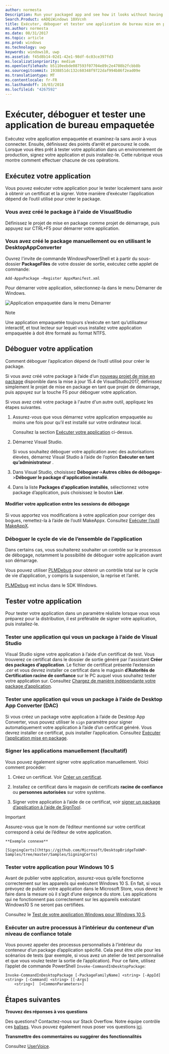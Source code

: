 ```yaml
---
author: normesta
Description: Run your packaged app and see how it looks without having to sign it. Then, set breakpoints and step through code. When you're ready to test your app in a production environment, sign your app and then install it.
Search.Product: eADQiWindows 10XVcnh
title: Exécuter, déboguer et tester une application de bureau mise en package (Pont du bureau)
ms.author: normesta
ms.date: 08/31/2017
ms.topic: article
ms.prod: windows
ms.technology: uwp
keywords: windows10, uwp
ms.assetid: f45d8b14-02d1-42e1-98df-6c03ce397fd3
ms.localizationpriority: medium
ms.openlocfilehash: b5110eebde087593f07704e89c2e4708b2fcbb8b
ms.sourcegitcommit: 1938851dc132c60348f9722daf994b86f2ead09e
ms.translationtype: MT
ms.contentlocale: fr-FR
ms.lasthandoff: 10/03/2018
ms.locfileid: "4267592"
---
```

# <a name="run-debug-and-test-a-packaged-desktop-application"></a>Exécuter, déboguer et tester une application de bureau empaquetée

Exécutez votre application empaquetée et examinez-la sans avoir à vous connecter. Ensuite, définissez des points d’arrêt et parcourez le code. Lorsque vous êtes prêt à tester votre application dans un environnement de production, signez votre application et puis installez-le. Cette rubrique vous montre comment effectuer chacune de ces opérations.

<a id="run-app" />

## <a name="run-your-application"></a>Exécutez votre application

Vous pouvez exécuter votre application pour le tester localement sans avoir à obtenir un certificat et la signer. Votre manière d’exécuter l’application dépend de l’outil utilisé pour créer le package.

### <a name="you-created-the-package-by-using-visual-studio"></a>Vous avez créé le package à l'aide de VisualStudio

Définissez le projet de mise en package comme projet de démarrage, puis appuyez sur CTRL+F5 pour démarrer votre application.

### <a name="you-created-the-package-manually-or-by-using-the-desktop-app-converter"></a>Vous avez créé le package manuellement ou en utilisant le DesktopAppConverter

Ouvrez l'invite de commande WindowsPowerShell et à partir du sous-dossier **PackageFiles** de votre dossier de sortie, exécutez cette applet de commande:

```
Add-AppxPackage –Register AppxManifest.xml
```
Pour démarrer votre application, sélectionnez-la dans le menu Démarrer de Windows.

![Application empaquetée dans le menu Démarrer](images/desktop-to-uwp/converted-app-installed.png)

> [!NOTE]
> Une application empaquetée toujours s’exécute en tant qu’utilisateur interactif, et tout lecteur sur lequel vous installez votre application empaquetée à doit être formaté au format NTFS.

## <a name="debug-your-app"></a>Déboguer votre application

Comment déboguer l’application dépend de l’outil utilisé pour créer le package.

Si vous avez créé votre package à l’aide d’un [nouveau projet de mise en package](desktop-to-uwp-packaging-dot-net.md#new-packaging-project) disponible dans la mise à jour 15.4 de VisualStudio2017, définissez simplement le projet de mise en package en tant que projet de démarrage, puis appuyez sur la touche F5 pour déboguer votre application.

Si vous avez créé votre package à l'autre d'un autre outil, appliquez les étapes suivantes.

1. Assurez-vous que vous démarrez votre application empaquetée au moins une fois pour qu’il est installé sur votre ordinateur local.

   Consultez la section [Exécuter votre application](#run-app) ci-dessus.

2. Démarrez Visual Studio.

   Si vous souhaitez déboguer votre application avec des autorisations élevées, démarrez Visual Studio à l’aide de l’option **Exécuter en tant qu’administrateur** .

3. Dans Visual Studio, choisissez **Déboguer**->**Autres cibles de débogage**->**Déboguer le package d'application installé**.

4. Dans la liste **Packages d’application installés**, sélectionnez votre package d’application, puis choisissez le bouton **Lier**.

#### <a name="modify-your-application-in-between-debug-sessions"></a>Modifier votre application entre les sessions de débogage

Si vous apportez vos modifications à votre application pour corriger des bogues, remettez-la à l’aide de l’outil MakeAppx. Consultez [Exécuter l’outil MakeAppX](desktop-to-uwp-manual-conversion.md#make-appx).

### <a name="debug-the-entire-application-lifecycle"></a>Déboguer le cycle de vie de l’ensemble de l’application

Dans certains cas, vous souhaiterez souhaiter un contrôle sur le processus de débogage, notamment la possibilité de déboguer votre application avant son démarrage.

Vous pouvez utiliser [PLMDebug](https://msdn.microsoft.com/library/windows/hardware/jj680085(v=vs.85).aspx) pour obtenir un contrôle total sur le cycle de vie d’application, y compris la suspension, la reprise et l’arrêt.

[PLMDebug](https://msdn.microsoft.com/library/windows/hardware/jj680085(v=vs.85).aspx) est inclus dans le SDK Windows.

## <a name="test-your-app"></a>Tester votre application

Pour tester votre application dans un paramètre réaliste lorsque vous vous préparez pour la distribution, il est préférable de signer votre application, puis installez-le.

### <a name="test-an-application-that-you-packaged-by-using-visual-studio"></a>Tester une application qui vous un package à l’aide de Visual Studio

Visual Studio signe votre application à l’aide d’un certificat de test. Vous trouverez ce certificat dans le dossier de sortie généré par l'assistant **Créer des packages d’application**. Le fichier de certificat présente l’extension *.cer* et vous devrez installer ce certificat dans le magasin **d’Autorités de Certification racine de confiance** sur le PC auquel vous souhaitez tester votre application sur. Consultez [Chargez de manière indépendante votre package d’application](../packaging/packaging-uwp-apps.md#sideload-your-app-package).

### <a name="test-an-application-that-you-packaged-by-using-the-desktop-app-converter-dac"></a>Tester une application qui vous un package à l’aide de Desktop App Converter (DAC)

Si vous créez un package votre application à l’aide de Desktop App Converter, vous pouvez utiliser le ``sign`` paramètre pour signer automatiquement votre application à l’aide d’un certificat généré. Vous devrez installer ce certificat, puis installer l’application. Consultez [Exécuter l’application mise en package](desktop-to-uwp-run-desktop-app-converter.md#run-app).   


### <a name="manually-sign-apps-optional"></a>Signer les applications manuellement (facultatif)

Vous pouvez également signer votre application manuellement. Voici comment procéder:

1. Créez un certificat. Voir [Créer un certificat](../packaging/create-certificate-package-signing.md).

2. Installez ce certificat dans le magasin de certificats **racine de confiance** ou **personnes autorisées** sur votre système.

3. Signer votre application à l’aide de ce certificat, voir [signer un package d’application à l’aide de SignTool](../packaging/sign-app-package-using-signtool.md).

  > [!IMPORTANT]
  > Assurez-vous que le nom de l’éditeur mentionné sur votre certificat correspond à celui de l’éditeur de votre application.

    **Exemple connexe**

    [SigningCerts](https://github.com/Microsoft/DesktopBridgeToUWP-Samples/tree/master/Samples/SigningCerts)


### <a name="test-your-application-for-windows-10-s"></a>Tester votre application pour Windows 10 S

Avant de publier votre application, assurez-vous qu’elle fonctionne correctement sur les appareils qui exécutent Windows 10 S. En fait, si vous prévoyez de publier votre application dans le Microsoft Store, vous devez le faire dans la mesure où il s’agit d’une exigence du store. Les applications qui ne fonctionnent pas correctement sur les appareils exécutant Windows10 S ne seront pas certifiées.

Consultez le [Test de votre application Windows pour Windows 10 S](https://docs.microsoft.com/windows/uwp/porting/desktop-to-uwp-test-windows-s).

### <a name="run-another-process-inside-the-full-trust-container"></a>Exécuter un autre processus à l’intérieur du conteneur d’un niveau de confiance totale

Vous pouvez appeler des processus personnalisés à l’intérieur du conteneur d’un package d’application spécifié. Cela peut être utile pour les scénarios de tests (par exemple, si vous avez un atelier de test personnalisé et que vous voulez tester la sortie de l’application). Pour ce faire, utilisez l’applet de commande PowerShell ```Invoke-CommandInDesktopPackage```:

```CMD
Invoke-CommandInDesktopPackage [-PackageFamilyName] <string> [-AppId] <string> [-Command] <string> [[-Args]
    <string>]  [<CommonParameters>]
```

## <a name="next-steps"></a>Étapes suivantes

**Trouvez des réponses à vos questions**

Des questions? Contactez-nous sur Stack Overflow. Notre équipe contrôle ces [balises](http://stackoverflow.com/questions/tagged/project-centennial+or+desktop-bridge). Vous pouvez également nous poser vos questions [ici](https://social.msdn.microsoft.com/Forums/en-US/home?filter=alltypes&sort=relevancedesc&searchTerm=%5BDesktop%20Converter%5D).

**Transmettre des commentaires ou suggérer des fonctionnalités**

Consultez [UserVoice](https://wpdev.uservoice.com/forums/110705-universal-windows-platform/category/161895-desktop-bridge-centennial).
